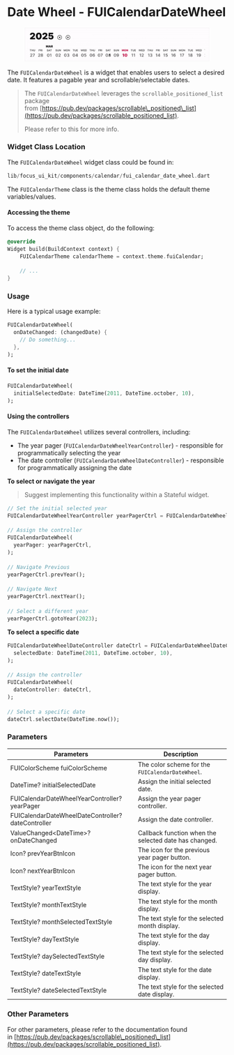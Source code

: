 # Date Wheel - FUICalendarDateWheel

<figure><img src="../../../.gitbook/assets/fuicalendardatewheel01.gif" alt=""><figcaption></figcaption></figure>

The `FUICalendarDateWheel` is a widget that enables users to select a desired date. It features a pagable year and scrollable/selectable dates.

> The `FUICalendarDateWheel` leverages the `scrollable_positioned_list` package\
> from [https://pub.dev/packages/scrollable\_positioned\_list](https://pub.dev/packages/scrollable_positioned_list).
>
> Please refer to this for more info.

### Widget Class Location

The `FUICalendarDateWheel` widget class could be found in:

```dart
lib/focus_ui_kit/components/calendar/fui_calendar_date_wheel.dart
```

The `FUICalendarTheme` class is the theme class holds the default theme variables/values.

#### Accessing the theme

To access the theme class object, do the following:

```dart
@override
Widget build(BuildContext context) {
    FUICalendarTheme calendarTheme = context.theme.fuiCalendar;
    
    // ...
}
```

### Usage

Here is a typical usage example:

```dart
FUICalendarDateWheel(
  onDateChanged: (changedDate) {
    // Do something...
  },
);
```

#### To set the initial date

```dart
FUICalendarDateWheel(
  initialSelectedDate: DateTime(2011, DateTime.october, 10),
);
```

#### Using the controllers

The `FUICalendarDateWheel` utilizes several controllers, including:

* The year pager (`FUICalendarDateWheelYearController`) - responsible for programmatically selecting the year
* The date controller (`FUICalendarDateWheelDateController`) - responsible for programmatically assigning the date

**To select or navigate the year**

> Suggest implementing this functionality within a Stateful widget.

```dart
// Set the initial selected year
FUICalendarDateWheelYearController yearPagerCtrl = FUICalendarDateWheelYearController(selectedYear: 2025);

// Assign the controller
FUICalendarDateWheel(
  yearPager: yearPagerCtrl,
);

// Navigate Previous
yearPagerCtrl.prevYear();

// Navigate Next
yearPagerCtrl.nextYear();

// Select a different year
yearPagerCtrl.gotoYear(2023);
```

**To select a specific date**

```dart
FUICalendarDateWheelDateController dateCtrl = FUICalendarDateWheelDateController(
  selectedDate: DateTime(2011, DateTime.october, 10),
);

// Assign the controller
FUICalendarDateWheel(
  dateController: dateCtrl,
);

// Select a specific date
dateCtrl.selectDate(DateTime.now());
```

### Parameters

| Parameters                                         | Description                                           |
| -------------------------------------------------- | ----------------------------------------------------- |
| FUIColorScheme fuiColorScheme                      | The color scheme for the `FUICalendarDateWheel`.      |
| DateTime? initialSelectedDate                      | Assign the initial selected date.                     |
| FUICalendarDateWheelYearController? yearPager      | Assign the year pager controller.                     |
| FUICalendarDateWheelDateController? dateController | Assign the date controller.                           |
| ValueChanged\<DateTime>? onDateChanged             | Callback function when the selected date has changed. |
| Icon? prevYearBtnIcon                              | The icon for the previous year pager button.          |
| Icon? nextYearBtnIcon                              | The icon for the next year pager button.              |
| TextStyle? yearTextStyle                           | The text style for the year display.                  |
| TextStyle? monthTextStyle                          | The text style for the month display.                 |
| TextStyle? monthSelectedTextStyle                  | The text style for the selected month display.        |
| TextStyle? dayTextStyle                            | The text style for the day display.                   |
| TextStyle? daySelectedTextStyle                    | The text style for the selected day display.          |
| TextStyle? dateTextStyle                           | The text style for the date display.                  |
| TextStyle? dateSelectedTextStyle                   | The text style for the selected date display.         |

### Other Parameters

For other parameters, please refer to the documentation found\
in [https://pub.dev/packages/scrollable\_positioned\_list](https://pub.dev/packages/scrollable_positioned_list).
